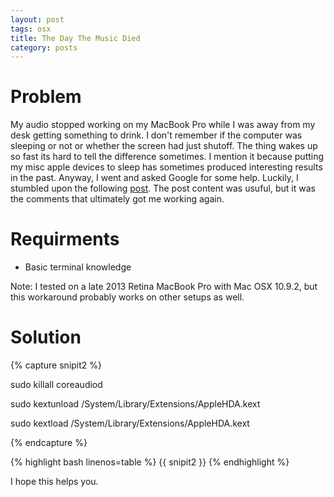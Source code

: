 ```yaml
---
layout: post
tags: osx
title: The Day The Music Died
category: posts
---
```


# Problem 

My audio stopped working on my MacBook Pro while I was away from my desk getting something to drink.  I don't remember if the computer was sleeping or not or whether the screen had just shutoff.  The thing wakes up so fast its hard to tell the difference sometimes.  I mention it because putting my misc apple devices to sleep has sometimes produced interesting results in the past.  Anyway, I went and asked Google for some help.  Luckily, I stumbled upon the following [post](http://www.cnet.com/how-to/how-to-reset-the-audio-system-in-os-x/).  The post content was usuful, but it was the comments that ultimately got me working again.

# Requirments

* Basic terminal knowledge

Note: I tested on a late 2013 Retina MacBook Pro with Mac OSX 10.9.2, but this workaround probably works on other setups as well.

# Solution

{% capture snipit2 %}

sudo killall coreaudiod

sudo kextunload /System/Library/Extensions/AppleHDA.kext

sudo kextload /System/Library/Extensions/AppleHDA.kext

{% endcapture %}

{% highlight bash linenos=table %}
{{ snipit2 }}
{% endhighlight %}


I hope this helps you.

